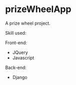 # prizeWheelApp
A prize wheel project.

Skill used:

Front-end:
 - JQuery
 - Javascript
 
Back-end:
 - Django
